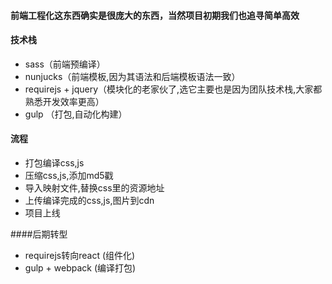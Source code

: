 #### 前端工程化这东西确实是很庞大的东西，当然项目初期我们也追寻简单高效

#### 技术栈
- sass（前端预编译）
- nunjucks（前端模板,因为其语法和后端模板语法一致）
- requirejs + jquery（模块化的老家伙了,选它主要也是因为团队技术栈,大家都熟悉开发效率更高）
- gulp （打包,自动化构建）

#### 流程
- 打包编译css,js
- 压缩css,js,添加md5戳
- 导入映射文件,替换css里的资源地址
- 上传编译完成的css,js,图片到cdn
- 项目上线

####后期转型
- requirejs转向react (组件化)
- gulp + webpack (编译打包)